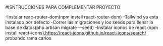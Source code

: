 #ISNTRUCCIONES PARA COMPLEMENTAR PROYECTO

-Instalar reac-router-dom(npm install react-router-dom)
-Tailwind ya esta instalado por defecto
-Correr las migraciones y los seeds para llenar la base de datos(php artisan migrate --seed)
-Instalar iconos de react (npm install react-icons),https://react-icons.github.io/react-icons/search/
probando rama carlos
